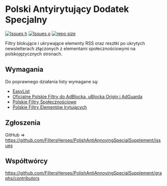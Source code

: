 # Polski Antyirytujący Dodatek Specjalny

[![Issues h](https://isitmaintained.com/badge/resolution/FiltersHeroes/PolishAntiAnnoyingSpecialSupplement.svg)](https://github.com/FiltersHeroes/PolishAntiAnnoyingSpecialSupplement/issues)
[![Issues o](https://img.shields.io/github/issues/FiltersHeroes/PolishAntiAnnoyingSpecialSupplement.svg?colorB=23b69a)](https://github.com/FiltersHeroes/PolishAntiAnnoyingSpecialSupplement/issues)
[![repo size](https://img.shields.io/github/repo-size/FiltersHeroes/PolishAntiAnnoyingSpecialSupplement?colorB=23b69a)](https://github.com/FiltersHeroes/PolishAntiAnnoyingSpecialSupplement)


Filtry blokujące i ukrywające elementy RSS oraz resztki po ukrytych newsletterach złączonych z elementami społecznościowymi na polskojęzycznych stronach.

## Wymagania
Do poprawnego działania listy wymagane są:
* [EasyList](https://subscribe.adblockplus.org/?location=https://easylist.to/easylist/easylist.txt&title=EasyList)
* [Oficjalne Polskie Filtry do AdBlocka, uBlocka Origin i AdGuarda](https://subscribe.adblockplus.org/?location=https://raw.githubusercontent.com/MajkiIT/polish-ads-filter/master/polish-adblock-filters/adblock.txt&title=Officjalne%20Polskie%20Filtry%20do%20AdBlocka,%20uBlocka%20Origin%20i%20AdGuarda)
* [Polskie Filtry Społecznościowe](https://subscribe.adblockplus.org/?location=https://raw.githubusercontent.com/MajkiIT/polish-ads-filter/master/adblock_social_filters/adblock_social_list.txt&title=Polskie%20Filtry%20Spo%C5%82eczno%C5%9Bciowe)
* [Polskie Filtry Elementów Irytujących](https://subscribe.adblockplus.org/?location=https://raw.githubusercontent.com/FiltersHeroes/PolishAnnoyanceFilters/master/PPB.txt&title=PFEI)


## Zgłoszenia

GitHub => https://github.com/FiltersHeroes/PolishAntiAnnoyingSpecialSupplement/issues

## Współtwórcy

https://github.com/FiltersHeroes/PolishAntiAnnoyingSpecialSupplement/graphs/contributors

